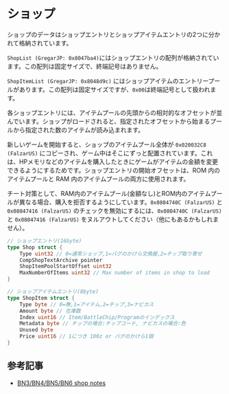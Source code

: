 # ショップ

ショップのデータはショップエントリとショップアイテムエントリの2つに分かれて格納されています。

`ShopList (GregarJP: 0x8047ba4)`にはショップエントリの配列が格納されています。この配列は固定サイズで、終端記号はありません。

`ShopItemList (GregarJP: 0x8048d9c)` にはショップアイテムのエントリープールがあります。この配列は固定サイズですが、`0x00`は終端記号として扱われます。

各ショップエントリには、アイテムプールの先頭からの相対的なオフセットが並んでいます。ショップがロードされると、指定されたオフセットから始まるプールから指定された数のアイテムが読み込まれます。

新しいゲームを開始すると、ショップのアイテムプール全体が `0x020032C8 (FalzarUS)` にコピーされ、ゲーム中はそこにずっと配置されています。これは、HPメモリなどのアイテムを購入したときにゲームがアイテムの金額を変更できるようにするためです。ショップエントリの開始オフセットは、ROM 内のアイテムプールと RAM 内のアイテムプールの両方に使用されます。

チート対策として、RAM内のアイテムプール(金額なし)とROM内のアイテムプールが異なる場合、購入を拒否するようにしています。`0x0804740C (FalzarUS)` と `0x08047416 (FalzarUS)` のチェックを無効にするには、`0x0804740C (FalzarUS)` と `0x08047416 (FalzarUS)` をヌルアウトしてください（他にもあるかもしれません）。

```go
// ショップエントリ(16byte)
type Shop struct {
    Type uint32 // 0=通常ショップ,1=バグのかけら交換屋,2=チップ取り寄せ
    CompShopTextArchive pointer
    ShopItemPoolStartOffset uint32
    MaxNumberOfItems uint32 // Max number of items in shop to load
}

// ショップアイテムエントリ(8byte)
type ShopItem struct {
    Type byte // 0=無,1=アイテム,2=チップ,3=ナビカス
    Amount byte // 在庫数
    Index uint16 // Item/BattleChip/Programのインデックス
    Metadata byte // チップの場合:チップコード, ナビカスの場合:色
    Unused byte
    Price uint16 // 1につき 100z or バグのかけら1個
}
```

## 参考記事

- [BN3/BN4/BN5/BN6 shop notes](https://forums.therockmanexezone.com/bn3-bn4-bn5-bn6-shop-notes-t5338.html)